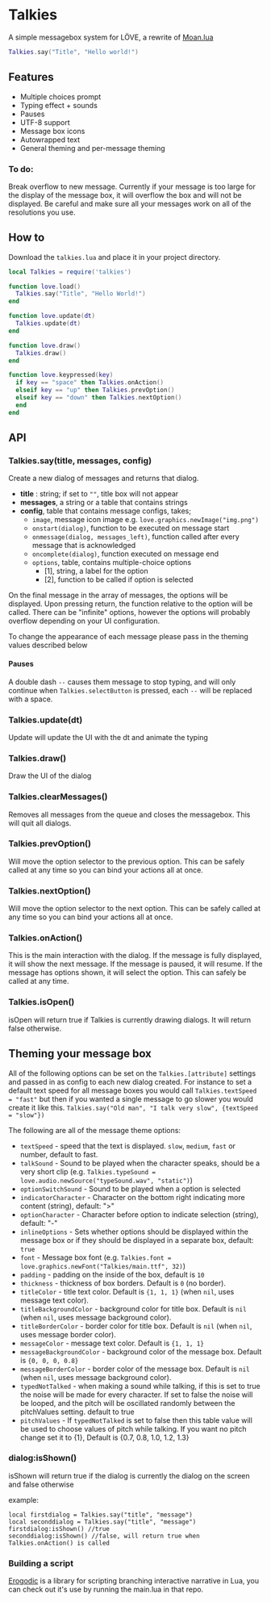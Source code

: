 # Talkies
A simple messagebox system for LÖVE, a rewrite of [Moan.lua](https://github.com/tanema/moan.lua)

```lua
Talkies.say("Title", "Hello world!")
```

## Features
- Multiple choices prompt
- Typing effect + sounds
- Pauses
- UTF-8 support
- Message box icons
- Autowrapped text
- General theming and per-message theming

### To do:
Break overflow to new message. Currently if your message is too large for the display
of the message box, it will overflow the box and will not be displayed. Be careful
and make sure all your messages work on all of the resolutions you use.

## How to
Download the `talkies.lua` and place it in your project directory.

```lua
local Talkies = require('talkies')

function love.load()
  Talkies.say("Title", "Hello World!")
end

function love.update(dt)
  Talkies.update(dt)
end

function love.draw()
  Talkies.draw()
end

function love.keypressed(key)
  if key == "space" then Talkies.onAction()
  elseif key == "up" then Talkies.prevOption()
  elseif key == "down" then Talkies.nextOption()
  end
end
```

## API

### Talkies.say(title, messages, config)
Create a new dialog of messages and returns that dialog.

- **title** : string; if set to `""`, title box will not appear
- **messages**, a string or a table that contains strings
- **config**, table that contains message configs, takes;
  * `image`, message icon image e.g. `love.graphics.newImage("img.png")`
  * `onstart(dialog)`, function to be executed on message start
  * `onmessage(dialog, messages_left)`, function called after every message that is acknowledged
  * `oncomplete(dialog)`, function executed on message end
  * `options`, table, contains multiple-choice options
    - [1], string, a label for the option
    - [2], function to be called if option is selected

On the final message in the array of messages, the options will be displayed.
Upon pressing return, the function relative to the option will be called. There
can be "infinite" options, however the options will probably overflow depending
on your UI configuration.

To change the appearance of each message please pass in the theming values described
below

#### Pauses
A double dash `--` causes them message to stop typing, and will only continue when
`Talkies.selectButton` is pressed, each `--` will be replaced with a space.

### Talkies.update(dt)
Update will update the UI with the dt and animate the typing

### Talkies.draw()
Draw the UI of the dialog

### Talkies.clearMessages()
Removes all messages from the queue and closes the messagebox. This will quit all dialogs.

### Talkies.prevOption()
Will move the option selector to the previous option. This can be safely called at any
time so you can bind your actions all at once.

### Talkies.nextOption()
Will move the option selector to the next option. This can be safely called at any
time so you can bind your actions all at once.

### Talkies.onAction()
This is the main interaction with the dialog. If the message is fully displayed,
it will show the next message. If the message is paused, it will resume. If the
message has options shown, it will select the option. This can safely be called
at any time.

### Talkies.isOpen()
isOpen will return true if Talkies is currently drawing dialogs. It will return
false otherwise.

## Theming your message box
All of the following options can be set on the `Talkies.[attribute]` settings and
passed in as config to each new dialog created. For instance to set a default text
speed for all message boxes you would call `Talkies.textSpeed = "fast"` but then if
you wanted a single message to go slower you would create it like this.
`Talkies.say("Old man", "I talk very slow", {textSpeed = "slow"})`

The following are all of the message theme options:
* `textSpeed` - speed that the text is displayed. `slow`, `medium`, `fast` or number, default to fast.
* `talkSound` - Sound to be played when the character speaks, should be a very short clip (e.g. `Talkies.typeSound = love.audio.newSource("typeSound.wav", "static")`)
* `optionSwitchSound` - Sound to be played when a option is selected
* `indicatorCharacter` - Character on the bottom right indicating more content (string), default: ">"
* `optionCharacter` - Character before option to indicate selection (string), default: "-"
* `inlineOptions` - Sets whether options should be displayed within the message box or if they should be displayed in a separate box, default: `true`
* `font` - Message box font (e.g. `Talkies.font = love.graphics.newFont("Talkies/main.ttf", 32)`)
* `padding` - padding on the inside of the box, default is `10`
* `thickness` - thickness of box borders. Default is `0` (no border).
* `titleColor` - title text color. Default is `{1, 1, 1}` (when `nil`, uses message text color).
* `titleBackgroundColor` - background color for title box. Default is `nil` (when `nil`, uses message background color).
* `titleBorderColor` - border color for title box. Default is `nil` (when `nil`, uses message border color).
* `messageColor` - message text color. Default is `{1, 1, 1}`
* `messageBackgroundColor` - background color of the message box. Default is `{0, 0, 0, 0.8}`
* `messageBorderColor` - border color of the message box. Default is `nil` (when `nil`, uses message background color).
* `typedNotTalked` - when making a sound while talking, if this is set to true the
  noise will be made for every character. If set to false the noise will be looped,
  and the pitch will be oscillated randomly between the pitchValues setting. default to true
* `pitchValues` - If `typedNotTalked` is set to false then this table value will be
  used to choose values of pitch while talking. If you want no pitch change set it to
  {1}, Default is {0.7, 0.8, 1.0, 1.2, 1.3}

### dialog:isShown()
isShown will return true if the dialog is currently the dialog on the screen and
false otherwise

example:
```
local firstdialog = Talkies.say("title", "message")
local seconddialog = Talkies.say("title", "message")
firstdialog:isShown() //true
seconddialog:isShown() //false, will return true when Talkies.onAction() is called
```

### Building a script

[Erogodic](https://github.com/oniietzschan/erogodic) is a library for scripting
branching interactive narrative in Lua, you can check out it's use by running the
main.lua in that repo.
